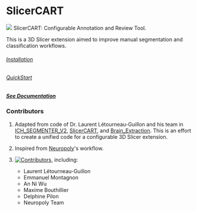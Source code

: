 # SlicerCART
![](SlicerCART/src/Resources/Icons/SlicerCART.png)
SlicerCART: Configurable Annotation and Review Tool. 

This is a 3D Slicer extension aimed to improve manual 
segmentation and classification workflows.

###### [Installation](./SlicerCART/documentation/installation.md)

###### [QuickStart](./SlicerCART/documentation/quickstart.md)

##### [See Documentation](./SlicerCART/documentation/welcome.md)


### Contributors

1. Adapted from code of Dr. Laurent Létourneau-Guillon and his team in [ICH_SEGMENTER_V2](https://github.com/laurentletg/ICH_SEGMENTER_V2), [SlicerCART](https://github.com/laurentletg/SlicerCART), and [Brain_Extraction](https://github.com/MattFr56/CT_Brain_Extraction/blob/main/Brain_Extraction/Brain_Extraction/Brain_Extraction.py). This is an effort to create a unified code for a configurable 3D Slicer extension.
2. Inspired from [Neuropoly](https://neuro.polymtl.ca/)'s workflow. 

1. [![Contributors](https://img.shields.io/github/contributors/neuropoly/slicer-manual-annotation/graphs/contributors)](https://github.com/neuropoly/slicer-manual-annotation/graphs/contributors), including:

   * Laurent Létourneau-Guillon
   * Emmanuel Montagnon
   * An Ni Wu
   * Maxime Bouthillier
   * Delphine Pilon
   * Neuropoly Team
